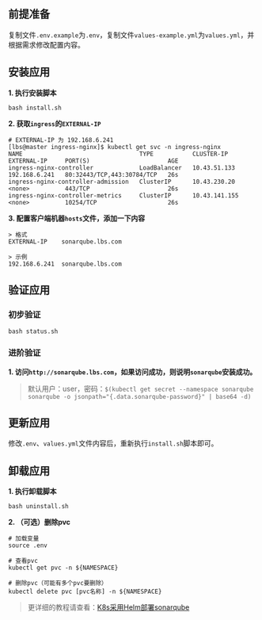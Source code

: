 前提准备
---

复制文件`.env.example`为`.env`，复制文件`values-example.yml`为`values.yml`，并根据需求修改配置内容。

安装应用
---

**1. 执行安装脚本**

```shell
bash install.sh
```

**2. 获取`ingress`的`EXTERNAL-IP`**

```shell
# EXTERNAL-IP 为 192.168.6.241
[lbs@master ingress-nginx]$ kubectl get svc -n ingress-nginx
NAME                                 TYPE           CLUSTER-IP      EXTERNAL-IP     PORT(S)                      AGE
ingress-nginx-controller             LoadBalancer   10.43.51.133    192.168.6.241   80:32443/TCP,443:30784/TCP   26s
ingress-nginx-controller-admission   ClusterIP      10.43.230.20    <none>          443/TCP                      26s
ingress-nginx-controller-metrics     ClusterIP      10.43.141.155   <none>          10254/TCP                    26s
```

**3. 配置客户端机器`hosts`文件，添加一下内容**

```
> 格式
EXTERNAL-IP    sonarqube.lbs.com

> 示例
192.168.6.241  sonarqube.lbs.com
```

验证应用
---

### 初步验证

```shell
bash status.sh
```

### 进阶验证

**1. 访问`http://sonarqube.lbs.com`，如果访问成功，则说明`sonarqube`安装成功。**

> 默认用户：user，密码：`$(kubectl get secret --namespace sonarqube sonarqube -o jsonpath="{.data.sonarqube-password}" | base64 -d)`

更新应用
---

修改`.env`、`values.yml`文件内容后，重新执行`install.sh`脚本即可。

卸载应用
---

**1. 执行卸载脚本**

```shell
bash uninstall.sh
```

**2. （可选）删除pvc**

```shell
# 加载变量
source .env

# 查看pvc
kubectl get pvc -n ${NAMESPACE}

# 删除pvc（可能有多个pvc要删除）
kubectl delete pvc [pvc名称] -n ${NAMESPACE}
```

> 更详细的教程请查看：[K8s采用Helm部署sonarqube](https://lbs.wiki/pages/32b0bac/)
